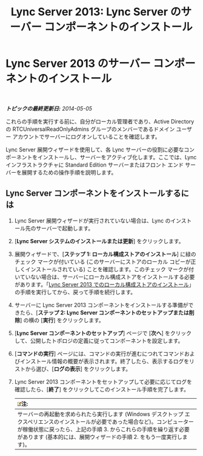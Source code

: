 ﻿---
title: 'Lync Server 2013: Lync Server のサーバー コンポーネントのインストール'
TOCTitle: Lync Server のサーバー コンポーネントのインストール
ms:assetid: 186aed6e-7adf-4a92-9f2e-f9a4de5ff202
ms:mtpsurl: https://technet.microsoft.com/ja-jp/library/Gg398239(v=OCS.15)
ms:contentKeyID: 48271399
ms.date: 05/19/2016
mtps_version: v=OCS.15
ms.translationtype: HT
---

# Lync Server 2013 のサーバー コンポーネントのインストール

 

_**トピックの最終更新日:** 2014-05-05_

これらの手順を実行する前に、自分がローカル管理者であり、Active Directory の RTCUniversalReadOnlyAdmins グループのメンバーであるドメイン ユーザー アカウントでサーバーにログオンしていることを確認します。

Lync Server 展開ウィザードを使用して、各 Lync サーバーの役割に必要なコンポーネントをインストールし、サーバーをアクティブ化します。ここでは、Lync インフラストラクチャに Standard Edition サーバーまたはフロント エンド サーバーを展開するための操作手順を説明します。

## Lync Server コンポーネントをインストールするには

1.  Lync Server 展開ウィザードが実行されていない場合は、Lync のインストール先のサーバーで起動します。

2.  \[**Lync Server システムのインストールまたは更新**\] をクリックします。

3.  展開ウィザードで、\[**ステップ 1: ローカル構成ストアのインストール**\] に緑のチェック マークが付いている (このサーバーにストアのローカル コピーが正しくインストールされている) ことを確認します。このチェック マークが付いていない場合は、サーバーにローカル構成ストアをインストールする必要があります。「[Lync Server 2013 でのローカル構成ストアのインストール](lync-server-2013-install-the-local-configuration-store.md)」の手順を実行してから、戻って手順を続行します。

4.  サーバーに Lync Server 2013 コンポーネントをインストールする準備ができたら、\[**ステップ 2: Lync Server コンポーネントのセットアップまたは削除**\] の横の \[**実行**\] をクリックします。

5.  \[**Lync Server コンポーネントのセットアップ**\] ページで \[**次へ**\] をクリックして、公開したトポロジの定義に従ってコンポーネントを設定します。

6.  \[**コマンドの実行**\] ページには、コマンドの実行が進むにつれてコマンドおよびインストール情報の概要が表示されます。終了したら、表示するログをリストから選び、\[**ログの表示**\] をクリックします。

7.  Lync Server 2013 コンポーネントをセットアップして必要に応じてログを確認したら、\[**終了**\] をクリックしてこのインストール手順を完了します。
    
    <table>
    <thead>
    <tr class="header">
    <th><img src="images/Gg412781.note(OCS.15).gif" title="note" alt="note" />注:</th>
    </tr>
    </thead>
    <tbody>
    <tr class="odd">
    <td>サーバーの再起動を求められたら実行します (Windows デスクトップ エクスペリエンスのインストールが必要であった場合など)。コンピューターが稼働状態に戻ったら、上記の手順 3. からこれらの手順を繰り返す必要があります (基本的には、展開ウィザードの手順 2. をもう一度実行します)。</td>
    </tr>
    </tbody>
    </table>

